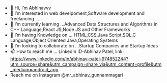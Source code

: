 - 👋 Hi, I’m Abhinavvv
- 👀 I’m interested in web develpoment,Software development and freelancing ...
- 🌱 I’m currently learning ...Advanced Data Structures and Algorithms in C++ Language,React JS,Node JS and Other Frameworks
- 🌱 I’m having Knowledge on ... HTML,CSS,Java Script,SQL,C Language,Object Oriented Java,Operating Systems
- 💞️ I’m looking to collaborate on ...Startup Companies and Startup Ideas
- 📫 How to reach me ... LinkedIn ID-Abhinav Patel, link: https://www.linkedin.com/in/abhinav-patel-974852244?utm_source=share&utm_campaign=share_via&utm_content=profile&utm_medium=android_app
- Reach me on Instagram @mr_abhinav_gunnammagari

<!---
abhinav-patel887/abhinav-patel887 is a ✨ special ✨ repository because its `README.md` (this file) appears on your GitHub profile.
You can click the Preview link to take a look at your changes.
--->
